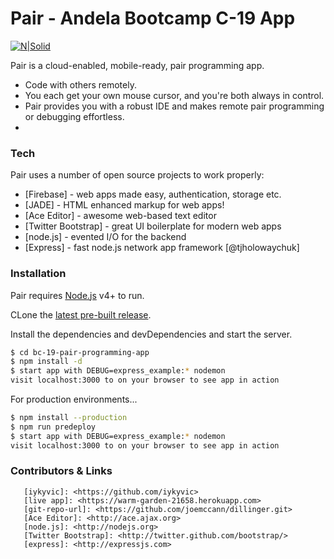 # Pair - Andela Bootcamp C-19 App

[![N|Solid](http://emergetechafrica.ng/wp-content/uploads/2015/08/An.png)](https://andela.co)

Pair is a cloud-enabled, mobile-ready, pair programming app.

  - Code with others remotely.
  - You each get your own mouse cursor, and you're both always in control. 
  - Pair provides you with a robust IDE and makes remote pair programming or debugging effortless.
  - 
### Tech

Pair  uses a number of open source projects to work properly:
* [Firebase] - web apps made easy, authentication, storage etc.
* [JADE] - HTML enhanced markup for web apps!
* [Ace Editor] - awesome web-based text editor
* [Twitter Bootstrap] - great UI boilerplate for modern web apps
* [node.js] - evented I/O for the backend
* [Express] - fast node.js network app framework [@tjholowaychuk]

### Installation

Pair requires [Node.js](https://nodejs.org/) v4+ to run.

CLone the [latest pre-built release](https://github.com/joemccann/dillinger/releases).

Install the dependencies and devDependencies and start the server.

```sh
$ cd bc-19-pair-programming-app
$ npm install -d
$ start app with DEBUG=express_example:* nodemon
visit localhost:3000 to on your browser to see app in action
```

For production environments...

```sh
$ npm install --production
$ npm run predeploy
$ start app with DEBUG=express_example:* nodemon
visit localhost:3000 to on your browser to see app in action
```



### Contributors & Links
```
   [iykyvic]: <https://github.com/iykyvic>
   [live app]: <https://warm-garden-21658.herokuapp.com>
   [git-repo-url]: <https://github.com/joemccann/dillinger.git>
   [Ace Editor]: <http://ace.ajax.org>
   [node.js]: <http://nodejs.org>
   [Twitter Bootstrap]: <http://twitter.github.com/bootstrap/>
   [express]: <http://expressjs.com>
```
